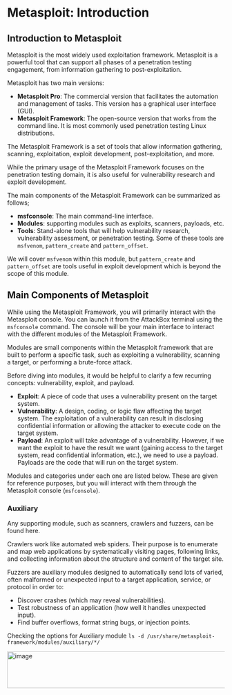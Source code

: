 # Metasploit: Introduction

## Introduction to Metasploit

Metasploit is the most widely used exploitation framework. Metasploit is a powerful tool that can support all phases of a penetration testing engagement, from information gathering to post-exploitation.

Metasploit has two main versions:
- **Metasploit Pro**: The commercial version that facilitates the automation and management of tasks. This version has a graphical user interface (GUI).
- **Metasploit Framework**: The open-source version that works from the command line. It is most commonly used penetration testing Linux distributions.

The Metasploit Framework is a set of tools that allow information gathering, scanning, exploitation, exploit development, post-exploitation, and more. 

While the primary usage of the Metasploit Framework focuses on the penetration testing domain, it is also useful for vulnerability research and exploit development.

The main components of the Metasploit Framework can be summarized as follows;
- **msfconsole**: The main command-line interface.
- **Modules**: supporting modules such as exploits, scanners, payloads, etc.
- **Tools**: Stand-alone tools that will help vulnerability research, vulnerability assessment, or penetration testing. Some of these tools are `msfvenom`, `pattern_create` and `pattern_offset`.

We will cover `msfvenom` within this module, but `pattern_create` and `pattern_offset` are tools useful in exploit development which is beyond the scope of this module.

## Main Components of Metasploit

While using the Metasploit Framework, you will primarily interact with the Metasploit console. You can launch it from the AttackBox terminal using the `msfconsole` command. The console will be your main interface to interact with the different modules of the Metasploit Framework. 

Modules are small components within the Metasploit framework that are built to perform a specific task, such as exploiting a vulnerability, scanning a target, or performing a brute-force attack.

Before diving into modules, it would be helpful to clarify a few recurring concepts: vulnerability, exploit, and payload.
- **Exploit**: A piece of code that uses a vulnerability present on the target system.
- **Vulnerability**: A design, coding, or logic flaw affecting the target system. The exploitation of a vulnerability can result in disclosing confidential information or allowing the attacker to execute code on the target system.
- **Payload**: An exploit will take advantage of a vulnerability. However, if we want the exploit to have the result we want (gaining access to the target system, read confidential information, etc.), we need to use a payload. Payloads are the code that will run on the target system.

Modules and categories under each one are listed below. These are given for reference purposes, but you will interact with them through the Metasploit console (`msfconsole`).

### Auxiliary

Any supporting module, such as scanners, crawlers and fuzzers, can be found here.

Crawlers work like automated web spiders. Their purpose is to enumerate and map web applications by systematically visiting pages, following links, and collecting information about the structure and content of the target site.

Fuzzers are auxiliary modules designed to automatically send lots of varied, often malformed or unexpected input to a target application, service, or protocol in order to:
- Discover crashes (which may reveal vulnerabilities).
- Test robustness of an application (how well it handles unexpected input).
- Find buffer overflows, format string bugs, or injection points.

Checking the options for Auxiliary module `ls -d /usr/share/metasploit-framework/modules/auxiliary/*/`

<img width="836" height="85" alt="image" src="https://github.com/user-attachments/assets/37176884-6e4a-451c-97be-b4122994b1a4" />

